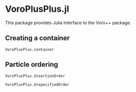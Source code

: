 # VoroPlusPlus.jl

This package provides Julia interface to the Voro++ package.

## Creating a container
```@docs
VoroPlusPlus.container
```

## Particle ordering
```@docs
VoroPlusPlus.InsertionOrder

VoroPlusPlus.UnspecifiedOrder
```